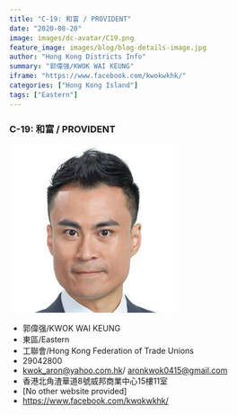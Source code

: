 ```yaml
---
title: "C-19: 和富 / PROVIDENT"
date: "2020-08-20"
image: images/dc-avatar/C19.png
feature_image: images/blog/blog-details-image.jpg
author: "Hong Kong Districts Info"
summary: "郭偉强/KWOK WAI KEUNG"
iframe: "https://www.facebook.com/kwokwkhk/"
categories: ["Hong Kong Island"]
tags: ["Eastern"]
---
```


### C-19: 和富 / PROVIDENT  
![](/images/dc-avatar/C19.png)  

 - 郭偉强/KWOK WAI KEUNG  
 - 東區/Eastern  
 - 工聯會/Hong Kong Federation of Trade Unions  
 - 29042800  
 - kwok_aron@yahoo.com.hk/ aronkwok0415@gmail.com  
 - 香港北角渣華道8號威邦商業中心15樓11室  
 - [No other website provided]  
 - https://www.facebook.com/kwokwkhk/
